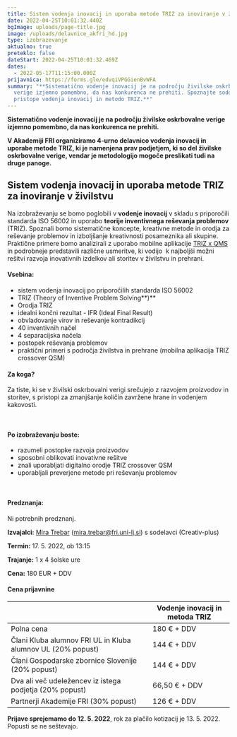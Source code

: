 ```yaml
---
title: Sistem vodenja inovacij in uporaba metode TRIZ za inoviranje v živilstvu
date: 2022-04-25T10:01:32.440Z
bgImage: uploads/page-title.jpg
image: /uploads/delavnice_akfri_hd.jpg
type: izobrazevanje
aktualno: true
preteklo: false
dateStart: 2022-04-25T10:01:32.469Z
dates:
  - 2022-05-17T11:15:00.000Z
prijavnica: https://forms.gle/edvqiVPGGienBvWFA
summary: "**Sistematično vodenje inovacij je na področju živilske oskrbovalne
  verige izjemno pomembno, da nas konkurenca ne prehiti. Spoznajte sodobne
  pristope vodenja inovacij in metodo TRIZ.**"
---
```

**Sistematično vodenje inovacij je na področju živilske oskrbovalne verige izjemno pomembno, da nas konkurenca ne prehiti.**

**V Akademiji FRI organiziramo 4-urno delavnico vodenja inovacij in uporabe metode TRIZ, ki je namenjena prav podjetjem, ki so del živilske oskrbovalne verige, vendar je metodologijo mogoče preslikati tudi na druge panoge.**



## **Sistem vodenja inovacij in uporaba metode TRIZ za inoviranje v živilstvu**

Na izobraževanju se bomo poglobili v **vodenje inovacij** v skladu s priporočili standarda ISO 56002 in uporabo **teorije inventivnega reševanja problemov** (TRIZ). Spoznali bomo sistematične koncepte, kreativne metode in orodja za reševanje problemov in izboljšanje kreativnosti posameznika ali skupine. Praktične primere bomo analizirali z uporabo mobilne aplikacije [TRIZ x QMS](https://play.google.com/store/apps/details?id=com.mj.triz&hl=en&gl=US) in podrobneje predstavili različne usmeritve, ki vodijo  k najboljši možni rešitvi razvoja inovativnih izdelkov ali storitev v živilstvu in prehrani.



#### **Vsebina:**

* sistem vodenja inovacij po priporočilih standarda ISO 56002
* TRIZ (Theory of Inventive Problem Solving**)**
* Orodja TRIZ
* idealni končni rezultat - IFR (Ideal Final Result)
* obvladovanje virov in reševanje kontradikcij
* 40 inventivnih načel
* 4 separacijska načela
* postopek reševanja problemov
* praktični primeri s področja živilstva in prehrane (mobilna aplikacija TRIZ crossover QSM)



#### **Za koga?**

Za tiste, ki se v živilski oskrbovalni verigi srečujejo z razvojem proizvodov in storitev, s pristopi za zmanjšanje količin zavržene hrane in vodenjem kakovosti.

 

#### **Po izobraževanju boste:**

* razumeli postopke razvoja proizvodov
* sposobni oblikovati inovativne rešitve
* znali uporabljati digitalno orodje TRIZ crossover QSM
* uporabljali preverjene metode pri reševanju problemov

 

#### **Predznanja:**

Ni potrebnih predznanj.



**Izvajalci:** [Mira Trebar](https://www.fri.uni-lj.si/sl/o-fakulteti/osebje/mira-trebar) ([mira.trebar@fri.uni-lj.si](mailto:mira.trebar@fri.uni-lj.si)) s sodelavci (Creativ-plus)

**Termin:** 17. 5. 2022, ob 13:15

**Trajanje:** 1 x 4 šolske ure

**Cena:** 180 EUR + DDV



#### Cena prijavnine

|                                                             | Vodenje inovacij in metoda TRIZ |
| ----------------------------------------------------------- | ------------------------------- |
| Polna cena                                                  | 180 € + DDV                     |
| Člani Kluba alumnov FRI UL in Kluba alumnov UL (20% popust) | 144 € + DDV                     |
| Člani Gospodarske zbornice Slovenije  (20% popust)          | 144 € + DDV                     |
| Dva ali več udeležencev iz istega podjetja (20% popust)     | 66,50 € + DDV                   |
| Partnerji Akademije FRI (30% popust)                        | 126 € + DDV                     |



**Prijave sprejemamo do 12. 5. 2022**, rok za plačilo kotizacij je 13. 5. 2022. Popusti se ne seštevajo.
